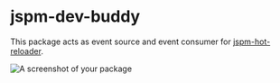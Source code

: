 # jspm-dev-buddy

This package acts as event source and event consumer for [jspm-hot-reloader](https://github.com/capaj/jspm-hot-reloader).

![A screenshot of your package](https://f.cloud.github.com/assets/69169/2290250/c35d867a-a017-11e3-86be-cd7c5bf3ff9b.gif)
